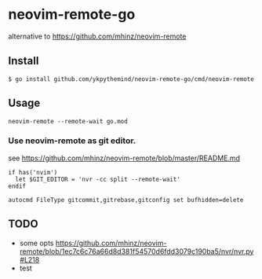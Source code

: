 # neovim-remote-go

alternative to https://github.com/mhinz/neovim-remote

## Install


```
$ go install github.com/ykpythemind/neovim-remote-go/cmd/neovim-remote
```


## Usage

```
neovim-remote --remote-wait go.mod
```

### Use neovim-remote as git editor.

see https://github.com/mhinz/neovim-remote/blob/master/README.md

```.vimrc
if has('nvim')
  let $GIT_EDITOR = 'nvr -cc split --remote-wait'
endif

autocmd FileType gitcommit,gitrebase,gitconfig set bufhidden=delete
```

## TODO

- some opts https://github.com/mhinz/neovim-remote/blob/1ec7c6c76a66d8d381f54570d6fdd3079c190ba5/nvr/nvr.py#L218
- test
